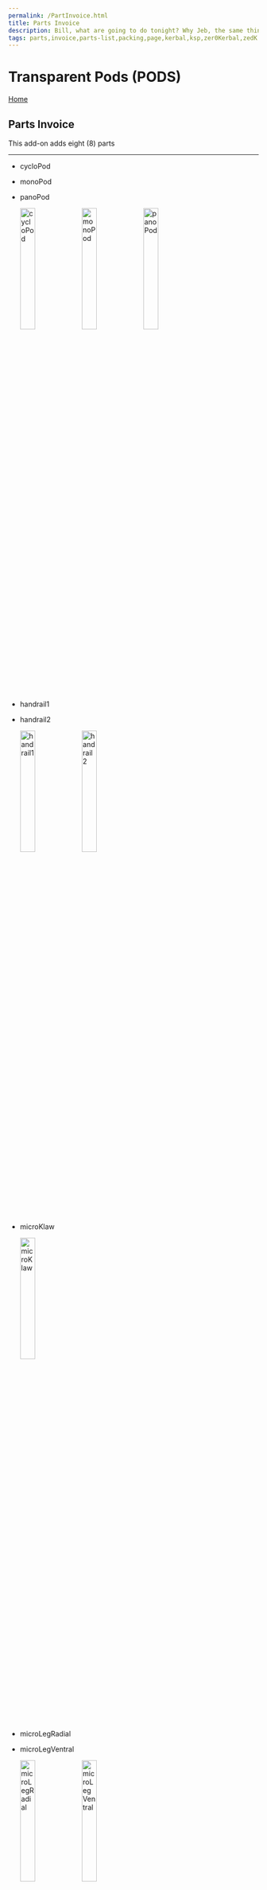 ```yaml
---
permalink: /PartInvoice.html
title: Parts Invoice
description: Bill, what are going to do tonight? Why Jeb, the same thing we do every night, Take over the world!
tags: parts,invoice,parts-list,packing,page,kerbal,ksp,zer0Kerbal,zedK
---
```


<!-- PartInvoice.md v1.1.3.2
Transparent Pods (PODS)
created: 01 Feb 2022
updated: 15 May 2022 -->

<script src="https://kit.fontawesome.com/0ea5493613.js" crossorigin="anonymous"></script>
<i class="fa-solid fa-explosion fa-beat-fade fa-3x" style="--fa-beat-fade-opacity: 0.1; --fa-beat-fade-scale: 1.25;color: #FF7E03" ></i>

# Transparent Pods (PODS)

[Home](./index.md)

## Parts Invoice

This add-on adds eight (8) parts

---

* cycloPod
* monoPod
* panoPod

  <img src="https://raw.githubusercontent.com/zer0Kerbal/TransparentPods/master/GameData/TransparentPods/Parts/%40thumbs/cycloPod_icon.png" alt="cycloPod" width="25%" height="25%" />
  
  <img src="https://raw.githubusercontent.com/zer0Kerbal/TransparentPods/master/GameData/TransparentPods/Parts/%40thumbs/monoPod_icon.png" alt="monoPod" width="25%" height="25%" />
  
  <img src="https://raw.githubusercontent.com/zer0Kerbal/TransparentPods/master/GameData/TransparentPods/Parts/%40thumbs/panoPode_icon.png" alt="panoPod" width="25%" height="25%" />

* handrail1
* handrail2

  <img src="https://raw.githubusercontent.com/zer0Kerbal/TransparentPods/master/GameData/TransparentPods/Parts/%40thumbs/handrail1_icon.png" alt="handrail1" width="25%" height="25%" />
  
  <img src="https://raw.githubusercontent.com/zer0Kerbal/TransparentPods/master/GameData/TransparentPods/Parts/%40thumbs/handrail2_icon.png" alt="handrail2" width="25%" height="25%" />

* microKlaw

  <img src="https://raw.githubusercontent.com/zer0Kerbal/TransparentPods/master/GameData/TransparentPods/Parts/%40thumbs/microKlaw_icon.png" alt="microKlaw" width="25%" height="25%" />

* microLegRadial
* microLegVentral

  <img src="https://raw.githubusercontent.com/zer0Kerbal/TransparentPods/master/GameData/TransparentPods/Parts/%40thumbs/microLegRadial_icon.png" alt="microLegRadial" width="25%" height="25%" />
  <img src="https://raw.githubusercontent.com/zer0Kerbal/TransparentPods/master/GameData/TransparentPods/Parts/%40thumbs/microLegVentral_icon.png" alt="microLegVentral" width="25%" height="25%" />

---

[top](#Parts-Invoice)

<!-- this file CC BY-ND 4.0 by zer0Kerbal -->